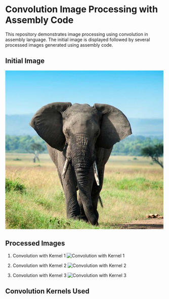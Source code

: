 # Convolution Image Processing with Assembly Code

This repository demonstrates image processing using convolution in assembly language. The initial image is displayed followed by several processed images generated using assembly code.

## Initial Image
![pic1](https://github.com/MoeeinAali/CSML-Project/blob/main/%D9%BE%D8%B1%D8%AF%D8%A7%D8%B2%D8%B4%20%D8%AA%D8%B5%D9%88%DB%8C%D8%B1/testing/srcimg/img.jpg?raw=true)

## Processed Images

1. Convolution with Kernel 1
   ![Convolution with Kernel 1](images/processed_image_1.jpg)

2. Convolution with Kernel 2
   ![Convolution with Kernel 2](images/processed_image_2.jpg)

3. Convolution with Kernel 3
   ![Convolution with Kernel 3](images/processed_image_3.jpg)

## Convolution Kernels Used


